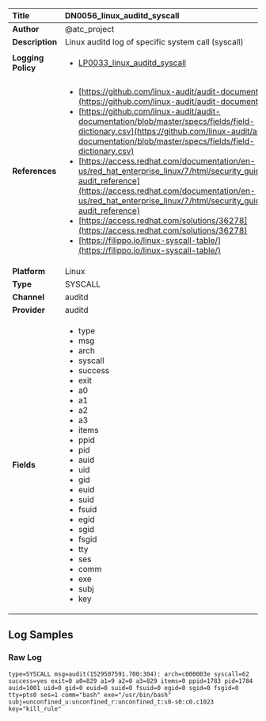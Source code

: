 | Title              | DN0056_linux_auditd_syscall       |
|:-------------------|:------------------|
| **Author**         | @atc_project        |
| **Description**    | Linux auditd log of specific system call (syscall) |
| **Logging Policy** | <ul><li>[LP0033_linux_auditd_syscall](../Logging_Policies/LP0033_linux_auditd_syscall.md)</li></ul> |
| **References**     | <ul><li>[https://github.com/linux-audit/audit-documentation](https://github.com/linux-audit/audit-documentation)</li><li>[https://github.com/linux-audit/audit-documentation/blob/master/specs/fields/field-dictionary.csv](https://github.com/linux-audit/audit-documentation/blob/master/specs/fields/field-dictionary.csv)</li><li>[https://access.redhat.com/documentation/en-us/red_hat_enterprise_linux/7/html/security_guide/app-audit_reference](https://access.redhat.com/documentation/en-us/red_hat_enterprise_linux/7/html/security_guide/app-audit_reference)</li><li>[https://access.redhat.com/solutions/36278](https://access.redhat.com/solutions/36278)</li><li>[https://filippo.io/linux-syscall-table/](https://filippo.io/linux-syscall-table/)</li></ul> |
| **Platform**       | Linux    |
| **Type**           | SYSCALL        |
| **Channel**        | auditd     |
| **Provider**       | auditd    |
| **Fields**         | <ul><li>type</li><li>msg</li><li>arch</li><li>syscall</li><li>success</li><li>exit</li><li>a0</li><li>a1</li><li>a2</li><li>a3</li><li>items</li><li>ppid</li><li>pid</li><li>auid</li><li>uid</li><li>gid</li><li>euid</li><li>suid</li><li>fsuid</li><li>egid</li><li>sgid</li><li>fsgid</li><li>tty</li><li>ses</li><li>comm</li><li>exe</li><li>subj</li><li>key</li></ul> |


## Log Samples

### Raw Log

```
type=SYSCALL msg=audit(1529507591.700:304): arch=c000003e syscall=62 success=yes exit=0 a0=829 a1=9 a2=0 a3=829 items=0 ppid=1783 pid=1784 auid=1001 uid=0 gid=0 euid=0 suid=0 fsuid=0 egid=0 sgid=0 fsgid=0 tty=pts0 ses=1 comm="bash" exe="/usr/bin/bash" subj=unconfined_u:unconfined_r:unconfined_t:s0-s0:c0.c1023 key="kill_rule"

```




